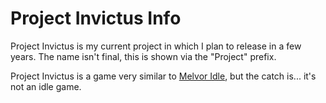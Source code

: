 # Project Invictus Info

Project Invictus is my current project in which I plan to release in a few years. The name isn't final, this is shown via the "Project" prefix.

Project Invictus is a game very similar to [Melvor Idle](https://melvoridle.com/index_ads.php), but the catch is... it's not an idle game.
